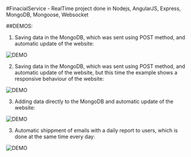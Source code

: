 #FinacialService -
RealTime project done in Nodejs, AngularJS, Express, MongoDB, Mongoose, Websocket








##DEMOS:
1. Saving data in the MongoDB, which was sent using POST method, and automatic update of the website:

![DEMO](https://github.com/Iza-H/AddressBook/blob/master/resources/demo1.gif)


2. Saving data in the MongoDB, which was sent using POST method, and automatic update of the website, but this time the example shows a responsive behaviour of the website:

![DEMO](https://github.com/Iza-H/AddressBook/blob/master/resources/demo2.gif)

3. Adding data directly to the MongoDB and automatic update of the website:

![DEMO](https://github.com/Iza-H/AddressBook/blob/master/resources/demo3.gif)

3. Automatic shippment of emails with a daily report to users, which is done at the same time every day:

![DEMO](https://github.com/Iza-H/AddressBook/blob/master/resources/demo4.gif)

